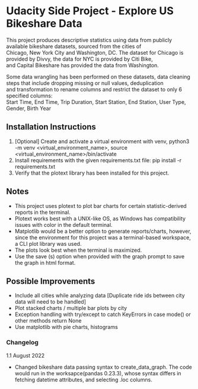 # Udacity Side Project - Explore US Bikeshare Data

This project produces descriptive statistics using data from publicly available bikeshare datasets, sourced from the cities of  
Chicago, New York City and Washington, DC. The dataset for Chicago is provided by Divvy, the data for NYC is provided by Citi Bike,  
and Capital Bikeshare has provided the data from Washington.  
  
Some data wrangling has been performed on these datasets, data cleaning steps that include dropping missing or null values, deduplication  
and transformation to rename columns and restrict the dataset to only 6 specified columns:  
Start Time, End Time, Trip Duration, Start Station, End Station, User Type, Gender, Birth Year  

## Installation Instructions
1. [Optional] Create and activate a virtual environment with venv, python3 -m venv <virtual_environment_name>, source <virtual_environment_name>/bin/activate  
2. Install requirements with the given requirements.txt file: pip install -r requirements.txt 
3. Verify that the plotext library has been installed for this project.

## Notes
- This project uses plotext to plot bar charts for certain statistic-derived reports in the terminal.
- Plotext works best with a UNIX-like OS, as Windows has compatibility issues with color in the default terminal.
- Matplotlib would be a better option to generate reports/charts, however, since the environment for this project was a terminal-based workspace,  a CLI plot library was used.
- The plots look best when the terminal is maximized.
- Use the save (s) option when provided with the graph prompt to save the graph in html format.

## Possible Improvements
- Include all cities while analyzing data [Duplicate ride ids between city data will need to be handled]
- Plot stacked charts / multiple bar plots by city
- Exception handling with try/except to catch KeyErrors in case mode() or other methods return None
- Use matplotlib with pie charts, histograms

### Changelog 
1.1 August 2022
- Changed bikeshare data passing syntax to create_data_graph. The code would run in the worksapce(pandas 0.23.3), whose syntax differs in fetching datetime attributes, and selecting .loc columns.
